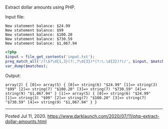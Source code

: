 Extract dollar amounts using PHP.

Input file:

```
New statement balance: $24.99
New statement balance: $99
New statement balance: $100.20
New statement balance: $730.59
New statement balance: $1,067.94
```

```php
<?php
$input = file_get_contents('input.txt');
preg_match_all('/(\$?\d{1,3}(?:,?\d{3})*(?:\.\d{2})?)/', $input, $matches);
var_dump($matches);
```

Output:

`array(2) {
  [0]=>
  array(5) {
    [0]=>
    string(6) "$24.99"
    [1]=>
    string(3) "$99"
    [2]=>
    string(7) "$100.20"
    [3]=>
    string(7) "$730.59"
    [4]=>
    string(9) "$1,067.94"
  }
  [1]=>
  array(5) {
    [0]=>
    string(6) "$24.99"
    [1]=>
    string(3) "$99"
    [2]=>
    string(7) "$100.20"
    [3]=>
    string(7) "$730.59"
    [4]=>
    string(9) "$1,067.94"
  }
}
`

---


Posted Jul 11, 2020.
https://www.darklaunch.com/2020/07/11/php-extract-dollar-amounts.html